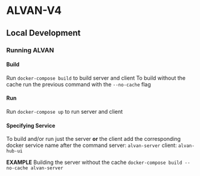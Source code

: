 # ALVAN-V4

## Local Development
### Running ALVAN
#### Build
Run `docker-compose build` to build server and client
To build without the cache run the previous command with the `--no-cache` flag

#### Run
Run `docker-compose up` to run server and client

#### Specifying Service
To build and/or run just the server **or** the client add the corresponding docker service name after the command
server: `alvan-server`
client: `alvan-hub-ui`

**EXAMPLE**
Building the server without the cache
```docker-compose build --no-cache alvan-server```
